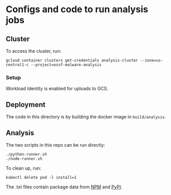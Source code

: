 # Configs and code to run analysis jobs

## Cluster

To access the cluster, run:

```shell
gcloud container clusters get-credentials analysis-cluster --zone=us-central1-c --project=ossf-malware-analysis
```

### Setup

Workload Identity is enabled for uploads to GCS.

## Deployment

The code in this directory is by building the docker image in `build/analysis`.

## Analysis

The two scripts in this repo can be run directly:

```shell
./python-runner.sh
./node-runner.sh
```

To clean up, run:

```shell
kubectl delete pod -l install=1
```

The .txt files contain package data from [NPM](https://medium.com/r/?url=https%3A%2F%2Fwww.npmjs.com%2Fbrowse%2Fdepended) and [PyPI](https://medium.com/r/?url=https%3A%2F%2Fhugovk.github.io%2Ftop-pypi-packages%2Ftop-pypi-packages-30-days.json).
